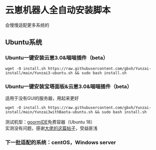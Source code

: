 # 云崽机器人全自动安装脚本  
会慢慢适配更多系统的  
## Ubuntu系统  
### Ubuntu一键安装云崽3.0&喵喵插件（beta）
```
wget -O install.sh https://raw.githubusercontent.com/gbxh/Yunzai-install/main/Yunzai3-ubuntu.sh && sudo bash install.sh
```
### Ubuntu一键安装宝塔面板&云崽3.0&喵喵插件（beta）
适用于没有GUI的服务器，用起来更好
```
wget -O install.sh https://raw.githubusercontent.com/gbxh/Yunzai-install/main/Yunzai3withBaota-ubuntu.sh && sudo bash install.sh
```
测试机型：[goormIDE](https://ide.goorm.io)免费容器（Ubuntu 18）  
实测没有问题，感谢[大佬的这篇帖子](https://github.com/Le-niao/Yunzai-Bot/issues/154)，受益匪浅
  
  
  
### 下一批适配的系统：centOS，Windows server
